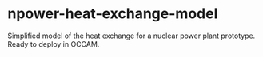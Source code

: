 # npower-heat-exchange-model
Simplified model of the heat exchange for a nuclear power plant prototype. Ready to deploy in OCCAM.
